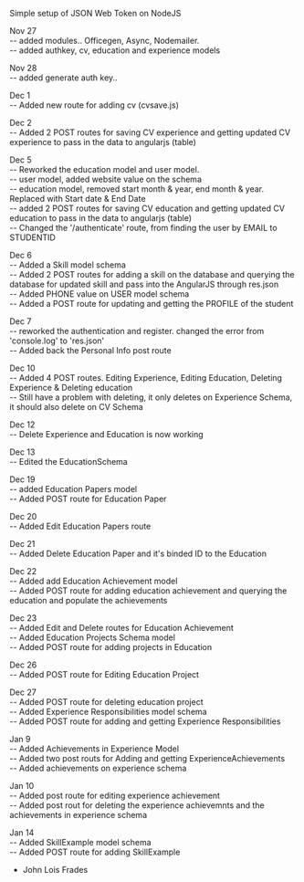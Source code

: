 Simple setup of JSON Web Token on NodeJS <br>


Nov 27 <br>
-- added modules.. Officegen, Async, Nodemailer. <br>
-- added authkey, cv, education and experience models <br>

Nov 28 <br>
-- added generate auth key.. <br>

Dec 1 <br>
-- Added new route for adding cv (cvsave.js) <br>

Dec 2 <br>
-- Added 2 POST routes for saving CV experience and getting updated CV experience to pass in the data to angularjs (table) <br>

Dec 5 <br>
-- Reworked the education model and user model. <br>
  -- user model, added website value on the schema <br>
  -- education model, removed start month & year, end month & year. Replaced with Start date & End Date <br>
-- added 2 POST routes for saving CV education and getting updated CV education to pass in the data to angularjs (table) <br>
-- Changed the '/authenticate' route, from finding the user by EMAIL to STUDENTID <br>

Dec 6 <br>
-- Added a Skill model schema <br>
-- Added 2 POST routes for adding a skill on the database and querying the database for updated skill and pass into the AngularJS through res.json <br>
-- Added PHONE value on USER model schema <br>
-- Added a POST route for updating and getting the PROFILE of the student <br>

Dec 7 <br>
-- reworked the authentication and register. changed the error from 'console.log' to 'res.json' <br>
-- Added back the Personal Info post route <br>

Dec 10 <br>
-- Added 4 POST routes. Editing Experience, Editing Education, Deleting Experience & Deleting education <br>
-- Still have a problem with deleting, it only deletes on Experience Schema, it should also delete on CV Schema <br>

Dec 12 <br>
-- Delete Experience and Education is now working <br>

Dec 13 <br>
-- Edited the EducationSchema <br>

Dec 19 <br>
-- added Education Papers model <br>
-- Added POST route for Education Paper <br>

Dec 20 <br>
-- Added Edit Education Papers route <br>

Dec 21 <br>
-- Added Delete Education Paper and it's binded ID to the Education <br>

Dec 22 <br>
-- Added add Education Achievement model <br>
-- Added POST route for adding education achievement and querying the education and populate the achievements <br>

Dec 23 <br>
-- Added Edit and Delete routes for Education Achievement <br>
-- Added Education Projects Schema model <br>
-- Added POST route for adding projects in Education <br>

Dec 26 <br>
-- Added POST route for Editing Education Project <br>

Dec 27 <br>
-- Added POST route for deleting education project <br>
-- Added Experience Responsibilities model schema <br>
-- Added POST route for adding and getting Experience Responsibilities <br>

Jan 9 <br>
-- Added Achievements in Experience Model<br>
-- Added two post routs for Adding and getting ExperienceAchievements<br>
-- Added achievements on experience schema<br>

Jan 10 <br>
-- Added post route for editing experience achievement <br>
-- Added post rout for deleting the experience achievemnts and the achievements in experience schema <br>

Jan 14 <br>
-- Added SkillExample model schema <br>
-- Added POST route for adding SkillExample <br>

- John Lois Frades
